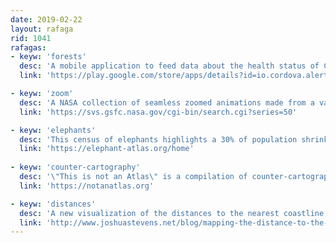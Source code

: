 ```yaml
---
date: 2019-02-22
layout: rafaga
rid: 1041
rafagas:
- keyw: 'forests'
  desc: 'A mobile application to feed data about the health status of Catalan forests'
  link: 'https://play.google.com/store/apps/details?id=io.cordova.alertaforestal'

- keyw: 'zoom'
  desc: 'A NASA collection of seamless zoomed animations made from a variety of satellite imagery'
  link: 'https://svs.gsfc.nasa.gov/cgi-bin/search.cgi?series=50'

- keyw: 'elephants'
  desc: 'This census of elephants highlights a 30% of population shrink at the African savanna over the last seven years'
  link: 'https://elephant-atlas.org/home'
  
- keyw: 'counter-cartography'
  desc: '\"This is not an Atlas\" is a compilation of counter-cartographies that break with technical tradition and cartography specialization'
  link: 'https://notanatlas.org'

- keyw: 'distances'
  desc: 'A new visualization of the distances to the nearest coastline to find the Earth Ocean (Nemo Point) and Continental Inaccessibility poles '
  link: 'http://www.joshuastevens.net/blog/mapping-the-distance-to-the-nearest-coastline/'
---
```

